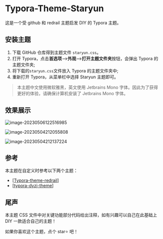 # Typora-Theme-Staryun
这是一个受 github 和 redrail 主题启发 DIY 的 Typora 主题。

## 安装主题

1. 下载 GitHub 仓库得到主题文件 `staryun.css`。
2. 打开 Typora，点击**首选项**–>**外观**–>**打开主题文件夹**按钮，会弹出 Typora 的主题文件夹;
3. 将下载的`staryun.css`文件放入 Typora 的主题文件夹中;
4. 重新打开 Typora，从菜单栏中选择 Staryun 主题即可。

> 本主题中文使用微软雅黑，英文使用 Jetbrains Mono 字体。因此为了获得更好的体验，请确保计算机安装了 Jetbrains Mono 字体。



## 效果展示

![image-20230506122516985](https://cdn.jsdelivr.net/gh/ZnhyGeWch/TyporaImageBed/img/202305061225150.png)

![image-20230504212055808](https://cdn.jsdelivr.net/gh/ZnhyGeWch/TyporaImageBed/img/202305042122947.png)

![image-20230504212137224](https://cdn.jsdelivr.net/gh/ZnhyGeWch/TyporaImageBed/img/202305042122960.png)

## 参考

本主题在自定义时参考以下两个主题：

- [[Typora-theme-redrail](https://github.com/airyv/typora-theme-redrail)]
- [[typora-dyzj-theme](https://github.com/ruyan-lx/typora-dyzj-theme)]



## 尾声

本主题 CSS 文件中对关键功能部分代码给出注释，如有兴趣可以自己在此基础上 DIY 一款适合自己的主题！

如果你喜欢这个主题，点个 star⭐ 吧！
